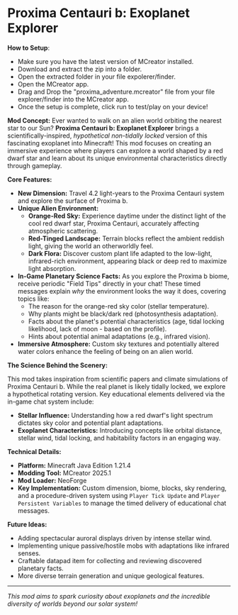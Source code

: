 # Proxima Centauri b: Exoplanet Explorer

**How to Setup**:

- Make sure you have the latest version of MCreator installed.
- Download and extract the zip into a folder.
- Open the extracted folder in your file expolerer/finder.
- Open the MCreator app.
- Drag and Drop the "proxima_adventure.mcreator"
 file from your file explorer/finder into the MCreator app.
- Once the setup is complete, click run to test/play on your device!

**Mod Concept:** Ever wanted to walk on an alien world orbiting the nearest star to our Sun? **Proxima Centauri b: Exoplanet Explorer** brings a scientifically-inspired, *hypothetical non-tidally locked* version of this fascinating exoplanet into Minecraft! This mod focuses on creating an immersive experience where players can explore a world shaped by a red dwarf star and learn about its unique environmental characteristics directly through gameplay.

**Core Features:**

*   **New Dimension:** Travel 4.2 light-years to the Proxima Centauri system and explore the surface of Proxima b.
*   **Unique Alien Environment:**
    *   **Orange-Red Sky:** Experience daytime under the distinct light of the cool red dwarf star, Proxima Centauri, accurately affecting atmospheric scattering.
    *   **Red-Tinged Landscape:** Terrain blocks reflect the ambient reddish light, giving the world an otherworldly feel.
    *   **Dark Flora:** Discover custom plant life adapted to the low-light, infrared-rich environment, appearing black or deep red to maximize light absorption.
*   **In-Game Planetary Science Facts:** As you explore the Proxima b biome, receive periodic "Field Tips" directly in your chat! These timed messages explain *why* the environment looks the way it does, covering topics like:
    *   The reason for the orange-red sky color (stellar temperature).
    *   Why plants might be black/dark red (photosynthesis adaptation).
    *   Facts about the planet's potential characteristics (age, tidal locking likelihood, lack of moon - based on the profile).
    *   Hints about potential animal adaptations (e.g., infrared vision).
*   **Immersive Atmosphere:** Custom sky textures and potentially altered water colors enhance the feeling of being on an alien world.

**The Science Behind the Scenery:**

This mod takes inspiration from scientific papers and climate simulations of Proxima Centauri b. While the real planet is likely tidally locked, we explore a hypothetical rotating version. Key educational elements delivered via the in-game chat system include:

*   **Stellar Influence:** Understanding how a red dwarf's light spectrum dictates sky color and potential plant adaptations.
*   **Exoplanet Characteristics:** Introducing concepts like orbital distance, stellar wind, tidal locking, and habitability factors in an engaging way.

**Technical Details:**

*   **Platform:** Minecraft Java Edition 1.21.4
*   **Modding Tool:** MCreator 2025.1
*   **Mod Loader:** NeoForge
*   **Key Implementation:** Custom dimension, biome, blocks, sky rendering, and a procedure-driven system using `Player Tick Update` and `Player Persistent Variables` to manage the timed delivery of educational chat messages.

**Future Ideas:**

*   Adding spectacular auroral displays driven by intense stellar wind.
*   Implementing unique passive/hostile mobs with adaptations like infrared senses.
*   Craftable datapad item for collecting and reviewing discovered planetary facts.
*   More diverse terrain generation and unique geological features.

---

*This mod aims to spark curiosity about exoplanets and the incredible diversity of worlds beyond our solar system!*
